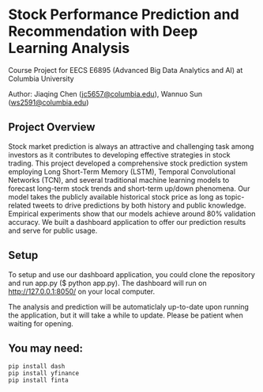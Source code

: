 # Stock Performance Prediction and Recommendation with Deep Learning Analysis
Course Project for EECS E6895 (Advanced Big Data Analytics and AI) at Columbia University

Author: Jiaqing Chen (jc5657@columbia.edu), Wannuo Sun (ws2591@columbia.edu)

## Project Overview

Stock market prediction is always an attractive and challenging task among investors as it contributes to developing effective strategies in stock trading. This project developed a comprehensive stock prediction system employing Long Short-Term Memory (LSTM), Temporal Convolutional Networks (TCN), and several traditional machine learning models to forecast long-term stock trends and short-term up/down phenomena. Our model takes the publicly available historical stock price as long as topic-related tweets to drive predictions by both history and public knowledge. Empirical experiments show that our models achieve around 80% validation accuracy. We built a dashboard application to offer our prediction results and serve for public usage.

## Setup

To setup and use our dashboard application, you could clone the repository and run app.py ($ python app.py). The dashboard will run on http://127.0.0.1:8050/ on your local computer.

The analysis and prediction will be automaticlaly up-to-date upon running the application, but it will take a while to update. Please be patient when waiting for opening.


## You may need:

```shell script
pip install dash
pip install yfinance
pip install finta

```